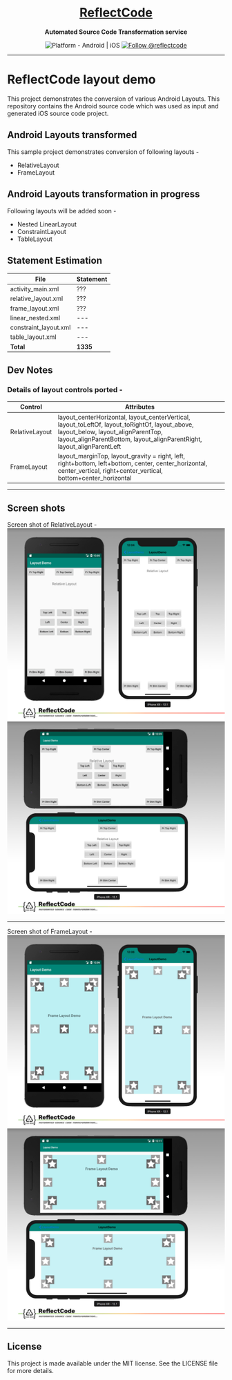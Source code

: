 <h1 align="center">
  <a href="http://www.reflectcode.com">
    ReflectCode
  </a>
</h1>
<p align="center">
  <strong>Automated Source Code Transformation service</strong><br>
</p>

<p align="center">
  <img src="https://img.shields.io/badge/Platform-Android%20%7C%20iOS-green" alt="Platform - Android | iOS" />
 
  <a href="https://twitter.com/intent/follow?screen_name=reflectcode">
    <img src="https://img.shields.io/twitter/follow/reflectcode.svg?label=Follow%20@reflectcode" alt="Follow @reflectcode" />
  </a>
  
</p>


-----
# ReflectCode layout demo
This project demonstrates the conversion of various Android Layouts.
This repository contains the Android source code which was used as input and generated iOS source code project.

## Android Layouts transformed
This sample project demonstrates conversion of following layouts - 
* RelativeLayout
* FrameLayout

## Android Layouts transformation in progress
Following layouts will be added soon - 
* Nested LinearLayout
* ConstraintLayout
* TableLayout

## Statement Estimation
| File | Statement |
|---------|------------|
| activity_main.xml | ??? |
| relative_layout.xml | ??? |
| frame_layout.xml | ??? |
| linear_nested.xml | --- |
| constraint_layout.xml | --- |
| table_layout.xml | --- |
| **Total** | **1335** |


## Dev Notes

### Details of layout controls ported -
| Control | Attributes |
|---------|------------|
| RelativeLayout | layout_centerHorizontal, layout_centerVertical, layout_toLeftOf, layout_toRightOf, layout_above, layout_below, layout_alignParentTop, layout_alignParentBottom, layout_alignParentRight, layout_alignParentLeft |
| FrameLayout | layout_marginTop, layout_gravity = right, left, right+bottom, left+bottom, center, center_horizontal, center_vertical, right+center_vertical, bottom+center_horizontal | 

-----

## Screen shots

Screen shot of RelativeLayout - 
<img src="/Visuals/relative_layout_portrait.jpg" alt="relative_layout_portrait"/>
<img src="/Visuals/relative_layout_landscape.jpg" alt="relative_layout_landscape"/>

-----

Screen shot of FrameLayout - 
<img src="/Visuals/frame_layout_portrait.jpg" alt="frame_layout_portrait"/>
<img src="/Visuals/frame_layout_landscape.jpg" alt="frame_layout_landscape"/>

-----

## License

This project is made available under the MIT license. See the LICENSE file for more details.
